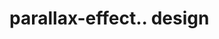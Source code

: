 # parallax-effect.. design                                                                                                                                            

